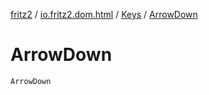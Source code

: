 [fritz2](../../index.md) / [io.fritz2.dom.html](../index.md) / [Keys](index.md) / [ArrowDown](./-arrow-down.md)

# ArrowDown

`ArrowDown`